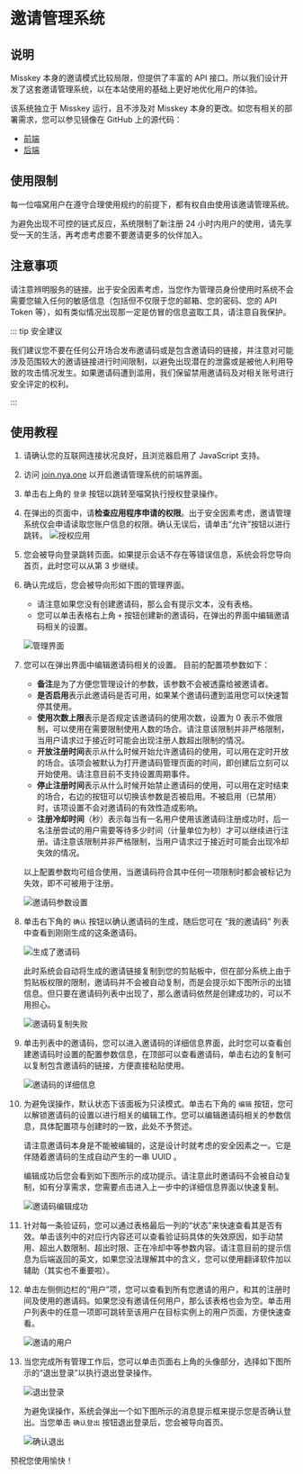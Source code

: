 # 邀请管理系统

## 说明

Misskey 本身的邀请模式比较局限，但提供了丰富的 API 接口。所以我们设计开发了这套邀请管理系统，以在本站使用的基础上更好地优化用户的体验。

该系统独立于 Misskey 运行，且不涉及对 Misskey 本身的更改。如您有相关的部署需求，您可以参见镜像在 GitHub 上的源代码：

- [前端](https://github.com/nyaone/join-frontend)
- [后端](https://github.com/nyaone/join-backend)

## 使用限制

每一位喵窝用户在遵守合理使用规约的前提下，都有权自由使用该邀请管理系统。

为避免出现不可控的链式反应，系统限制了新注册 24 小时内用户的使用，请先享受一天的生活，再考虑考虑要不要邀请更多的伙伴加入。

## 注意事项

请注意辨明服务的链接。出于安全因素考虑，当您作为管理员身份使用时系统不会需要您输入任何的敏感信息（包括但不仅限于您的邮箱、您的密码、您的 API Token 等），如有类似情况出现那一定是仿冒的信息盗取工具，请注意自我保护。

::: tip 安全建议

我们建议您不要在任何公开场合发布邀请码或是包含邀请码的链接，并注意对可能涉及范围较大的邀请链接进行时间限制，以避免出现潜在的泄露或是被他人利用导致的攻击情况发生。如果邀请码遭到滥用，我们保留禁用邀请码及对相关账号进行安全评定的权利。

:::

## 使用教程

1. 请确认您的互联网连接状况良好，且浏览器启用了 JavaScript 支持。

2. 访问 [join.nya.one](https://join.nya.one) 以开启邀请管理系统的前端界面。

3. 单击右上角的 `登录` 按钮以跳转至喵窝执行授权登录操作。

4. 在弹出的页面中，请**检查应用程序申请的权限**。出于安全因素考虑，邀请管理系统仅会申请读取您账户信息的权限。确认无误后，请单击“允许”按钮以进行跳转。
    ![授权应用](./assets/request-authorize.png)

5. 您会被导向登录跳转页面。如果提示会话不存在等错误信息，系统会将您导向首页，此时您可以从第 3 步继续。

6. 确认完成后，您会被导向形如下图的管理界面。

    - 请注意如果您没有创建邀请码，那么会有提示文本，没有表格。
    - 您可以单击表格右上角 `+` 按钮创建新的邀请码，在弹出的界面中编辑邀请码相关的设置。

    ![管理界面](./assets/admin-page-ui.png)

7. 您可以在弹出界面中编辑邀请码相关的设置。
    目前的配置项参数如下：

    - **备注**是为了方便您管理设计的参数，该参数不会被透露给被邀请者。
    - **是否启用**表示此邀请码是否可用，如果某个邀请码遭到滥用您可以快速暂停其使用。
    - **使用次数上限**表示是否规定该邀请码的使用次数，设置为 0 表示不做限制，可以使用在需要限制使用人数的场合。请注意该限制并非严格限制，当用户请求过于接近时可能会出现注册人数超出限制的情况。
    - **开放注册时间**表示从什么时候开始允许邀请码的使用，可以用在定时开放的场合。该项会被默认为打开邀请码管理页面的时间，即创建后立刻可以开始使用。请注意目前不支持设置周期事件。
    - **停止注册时间**表示从什么时候开始禁止邀请码的使用，可以用在定时结束的场合，右边的按钮可以切换该参数是否被启用。不被启用（已禁用）时，该项设置不会对邀请码的有效性造成影响。
    - **注册冷却时间**（秒）表示每当有一名用户使用该邀请码注册成功时，后一名注册尝试的用户需要等待多少时间（计量单位为秒）才可以继续进行注册。请注意该限制并非严格限制，当用户请求过于接近时可能会出现冷却失效的情况。
    
    以上配置参数均可组合使用，当邀请码符合其中任何一项限制时都会被标记为失效，即不可被用于注册。

    ![邀请码参数设置](./assets/code-props-setting.png)

8. 单击右下角的 `确认` 按钮以确认邀请码的生成，随后您可在 “我的邀请码” 列表中查看到刚刚生成的这条邀请码。

    ![生成了邀请码](./assets/code-generated.png)

    此时系统会自动将生成的邀请链接复制到您的剪贴板中，但在部分系统上由于剪贴板权限的限制，邀请码并不会被自动复制，而是会提示如下图所示的出错信息。但只要在邀请码列表中出现了，那么邀请码依然是创建成功的，可以不用担心。

    ![邀请码复制失败](./assets/code-copy-error.png)

9. 单击列表中的邀请码，您可以进入邀请码的详细信息界面，此时您可以查看创建邀请码时设置的配置参数信息，在顶部可以查看邀请码，单击右边的复制可以复制包含邀请码的链接，方便直接粘贴使用。

    ![邀请码的详细信息](./assets/code-details-after-create.png)

10. 为避免误操作，默认状态下该面板为只读模式。单击右下角的 `编辑` 按钮，您可以解锁邀请码的设置以进行相关的编辑工作。您可以编辑邀请码相关的参数信息，具体配置项与创建时的一致，此处不予赘述。

    请注意邀请码本身是不能被编辑的，这是设计时就考虑的安全因素之一。它是伴随着邀请码的生成自动产生的一串 UUID 。

    编辑成功后您会看到如下图所示的成功提示。请注意此时邀请码不会被自动复制，如有分享需求，您需要点击进入上一步中的详细信息界面以快速复制。

    ![邀请码编辑成功](./assets/code-edit-success.png)

11. 针对每一条验证码，您可以通过表格最后一列的“状态”来快速查看其是否有效。单击该列中的对应行内容还可以查看验证码具体的失效原因，如手动禁用、超出人数限制、超出时限、正在冷却中等参数内容。请注意目前的提示信息为后端返回的英文，如果您没法理解其中的含义，您可以使用翻译软件加以辅助（其实也不重要啦）。

12. 单击左侧侧边栏的“用户”项，您可以查看到所有您邀请的用户，和其的注册时间及使用的邀请码。如果您没有邀请任何用户，那么该表格也会为空。单击用户列表中的任意一项即可跳转至该用户在目标实例上的用户页面，方便快速查看。

    ![邀请的用户](./assets/invited-users.png)

13. 当您完成所有管理工作后，您可以单击页面右上角的头像部分，选择如下图所示的“退出登录”以执行退出登录操作。

    ![退出登录](./assets/logout-button.png)

    为避免误操作，系统会弹出一个如下图所示的消息提示框来提示您是否确认登出。当您单击 `确认登出` 按钮退出登录后，您会被导向首页。

    ![确认退出](./assets/logout-confirm.png)

预祝您使用愉快！

